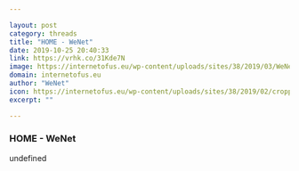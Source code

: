 ```yaml
---

layout: post
category: threads
title: "HOME - WeNet"
date: 2019-10-25 20:40:33
link: https://vrhk.co/31Kde7N
image: https://internetofus.eu/wp-content/uploads/sites/38/2019/03/WeNet_Cover.jpg
domain: internetofus.eu
author: "WeNet"
icon: https://internetofus.eu/wp-content/uploads/sites/38/2019/02/cropped-WeNet_avatar-180x180.jpg
excerpt: ""

---
```


### HOME - WeNet

undefined